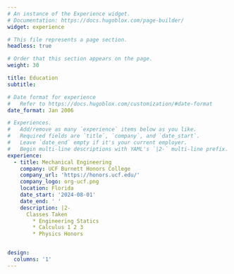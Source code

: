 ```yaml
---
# An instance of the Experience widget.
# Documentation: https://docs.hugoblox.com/page-builder/
widget: experience

# This file represents a page section.
headless: true

# Order that this section appears on the page.
weight: 30

title: Education
subtitle:

# Date format for experience
#   Refer to https://docs.hugoblox.com/customization/#date-format
date_format: Jan 2006

# Experiences.
#   Add/remove as many `experience` items below as you like.
#   Required fields are `title`, `company`, and `date_start`.
#   Leave `date_end` empty if it's your current employer.
#   Begin multi-line descriptions with YAML's `|2-` multi-line prefix.
experience:
  - title: Mechanical Engineering
    company: UCF Burnett Honors College
    company_url: 'https://honors.ucf.edu/'
    company_logo: org-ucf.png
    location: Florida
    date_start: '2024-08-01'
    date_end: ' '
    description: |2-
      Classes Taken
        * Engineering Statics
        * Calculus 1 2 3
        * Physics Honors


design:
  columns: '1'
---
```


